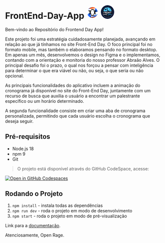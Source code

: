 # FrontEnd-Day-App <img src="./docs/design/Artboard 2.png" style="width: 35px; padding: 3px; background-color: #fff; border-radius: 50%;"> <img src="./docs/design/logo-frontendday-readme.png" style="width: 35px; padding: 4px; background-color: #021233; border-radius: 50%;">

Bem-vindo ao Repositório do Frontend Day App!

Este projeto foi uma estratégia cuidadosamente planejada, avançando em relação ao que já tínhamos no site Front-End Day. O foco principal foi no formato mobile, mas também o elaboramos pensando no formato desktop. Em apenas um mês, desenvolvemos o design no Figma e o implementamos, contando com a orientação e monitoria do nosso professor Abraão Alves. O principal desafio foi o prazo, o qual nos forçou a pensar com inteligência para determinar o que era viável ou não, ou seja, o que seria ou não opcional.

As principais funcionalidades do aplicativo incluem a animação do cronograma já disponível no site do Front-End Day, juntamente com um recurso de busca que auxilia o usuário a encontrar um palestrante específico ou um horário determinado.

A segunda funcionalidade consiste em criar uma aba de cronograma personalizada, permitindo que cada usuário escolha o cronograma que deseja seguir.

## Pré-requisitos

- Node.js 18
- npm 9
- Git

> O projeto está disponível através do GitHub CodeSpace, acesse:

[![Open in GitHub Codespaces](https://github.com/codespaces/badge.svg)](https://codespaces.new/jv-farias/frontend-day-app)

## Rodando o Projeto

1. `npm install` - instala todas as dependências
2. `npm run dev` - roda o projeto em modo de desenvolvimento
3. `npm start` - roda o projeto em modo de pré-visualização

Link para a [documentação](https://doc-frontend-day-app.vercel.app).

Atenciosamente, Open Rage.
